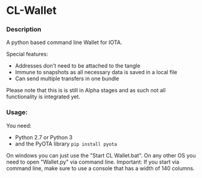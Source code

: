 # CL-Wallet

### Description
A python based command line Wallet for IOTA.

Special features:
 - Addresses don't need to be attached to the tangle
 - Immune to snapshots as all necessary data is saved in a local file
 - Can send multiple transfers in one bundle
 
Please note that this is is still in Alpha stages and as such not all functionality is integrated yet.


### Usage:

You need:
 - Python 2.7 or Python 3 
 - and the PyOTA library `pip install pyota`

On windows you can just use the "Start CL Wallet.bat". On any other OS you need to open "Wallet.py" via command line.
Important: If you start via command line, make sure to use a console that has a width of 140 columns.

